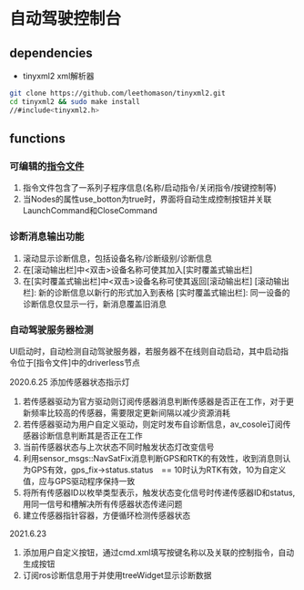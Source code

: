 # 自动驾驶控制台
## dependencies
- tinyxml2 xml解析器

```bash
git clone https://github.com/leethomason/tinyxml2.git
cd tinyxml2 && sudo make install
//#include<tinyxml2.h>
```

## functions
### 可编辑的[指令文件](cmd.xml)
1. 指令文件包含了一系列子程序信息(名称/启动指令/关闭指令/按键控制等)
2. 当Nodes的属性use_botton为true时，界面将自动生成控制按钮并关联LaunchCommand和CloseCommand

### 诊断消息输出功能
1. 滚动显示诊断信息，包括设备名称/诊断级别/诊断信息
2. 在[滚动输出栏]中<双击>设备名称可使其加入[实时覆盖式输出栏]
3. 在[实时覆盖式输出栏]中<双击>设备名称可使其返回[滚动输出栏]
[滚动输出栏]: 新的诊断信息以新行的形式加入到表格
[实时覆盖式输出栏]: 同一设备的诊断信息仅显示一行，新消息覆盖旧消息

### 自动驾驶服务器检测
UI启动时，自动检测自动驾驶服务器，若服务器不在线则自动启动，其中启动指令位于[指令文件]中的driverless节点


2020.6.25 添加传感器状态指示灯
1. 若传感器驱动为官方驱动则订阅传感器消息判断传感器是否正在工作，对于更新频率比较高的传感器，需要限定更新间隔以减少资源消耗
2. 若传感器驱动为用户自定义驱动，则定时发布自诊断信息，av_cosole订阅传感器诊断信息判断其是否正在工作
3. 当前传感器状态与上次状态不同时触发状态灯改变信号
4. 利用sensor_msgs::NavSatFix消息判断GPS和RTK的有效性，收到消息则认为GPS有效，gps_fix->status.status　== 10时认为RTK有效，10为自定义值，应与GPS驱动程序保持一致
5. 将所有传感器ID以枚举类型表示，触发状态变化信号时传递传感器ID和status,用同一信号和槽解决所有传感器状态传递问题
6. 建立传感器指针容器，方便循环检测传感器状态

2021.6.23
1. 添加用户自定义按钮，通过cmd.xml填写按键名称以及关联的控制指令，自动生成按钮
2. 订阅ros诊断信息用于并使用treeWidget显示诊断数据


